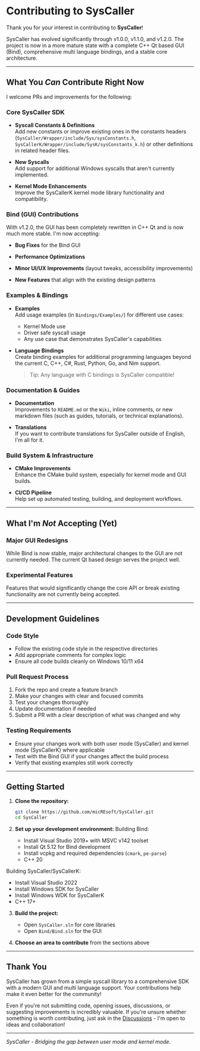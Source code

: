 # Contributing to SysCaller

Thank you for your interest in contributing to **SysCaller**!

SysCaller has evolved significantly through v1.0.0, v1.1.0, and v1.2.0. The project is now in a more mature state with a complete C++ Qt based GUI (Bind), comprehensive multi language bindings, and a stable core architecture.

---

## What You *Can* Contribute Right Now

I welcome PRs and improvements for the following:

### Core SysCaller SDK
- **Syscall Constants & Definitions**  
  Add new constants or improve existing ones in the constants headers (`SysCaller/Wrapper/include/Sys/sysConstants.h`, `SysCallerK/Wrapper/include/SysK/sysConstants_k.h`) or other definitions in related header files.

- **New Syscalls**  
  Add support for additional Windows syscalls that aren't currently implemented.

- **Kernel Mode Enhancements**  
  Improve the SysCallerK kernel mode library functionality and compatibility.
  
### Bind (GUI) Contributions
With v1.2.0, the GUI has been completely rewritten in C++ Qt and is now much more stable. I'm now accepting:

- **Bug Fixes** for the Bind GUI

- **Performance Optimizations**

- **Minor UI/UX Improvements** (layout tweaks, accessibility improvements)

- **New Features** that align with the existing design patterns

### Examples & Bindings
- **Examples**  
  Add usage examples (in `Bindings/Examples/`) for different use cases:
  - Kernel Mode use
  - Driver safe syscall usage
  - Any use case that demonstrates SysCaller's capabilities

- **Language Bindings**  
  Create binding examples for additional programming languages beyond the current C, C++, C#, Rust, Python, Go, and Nim support.
  > Tip: Any language with C bindings is SysCaller compatible!

### Documentation & Guides
- **Documentation**  
  Improvements to `README.md` or the `Wiki`, inline comments, or new markdown files (such as guides, tutorials, or technical explanations).

- **Translations**  
  If you want to contribute translations for SysCaller outside of English, I'm all for it.

### Build System & Infrastructure
- **CMake Improvements**  
  Enhance the CMake build system, especially for kernel mode and GUI builds.

- **CI/CD Pipeline**  
  Help set up automated testing, building, and deployment workflows.

---

## What I'm *Not* Accepting (Yet)

### Major GUI Redesigns
While Bind is now stable, major architectural changes to the GUI are not currently needed. The current Qt based design serves the project well.

### Experimental Features
Features that would significantly change the core API or break existing functionality are not currently being accepted.

---

## Development Guidelines

### Code Style
- Follow the existing code style in the respective directories
- Add appropriate comments for complex logic
- Ensure all code builds cleanly on Windows 10/11 x64

### Pull Request Process
1. Fork the repo and create a feature branch
2. Make your changes with clear and focused commits
3. Test your changes thoroughly
4. Update documentation if needed
5. Submit a PR with a clear description of what was changed and why

### Testing Requirements
- Ensure your changes work with both user mode (SysCaller) and kernel mode (SysCallerK) where applicable
- Test with the Bind GUI if your changes affect the build process
- Verify that existing examples still work correctly

---

## Getting Started

1. **Clone the repository:**
   ```sh
   git clone https://github.com/micREsoft/SysCaller.git
   cd SysCaller
   ```

2. **Set up your development environment:**
Building Bind:
   - Install Visual Studio 2019+ with MSVC v142 toolset
   - Install Qt 5.12 for Bind development
   - Install vcpkg and required dependencies (`cmark`, `pe-parse`)
   - C++ 20

Building SysCaller/SysCallerK:
   - Install Visual Studio 2022
   - Install Windows SDK for SysCaller
   - Install Windows WDK for SysCallerK
   - C++ 17+

3. **Build the project:**
   - Open `SysCaller.sln` for core libraries
   - Open `Bind/Bind.sln` for the GUI

4. **Choose an area to contribute** from the sections above

---

## Thank You

SysCaller has grown from a simple syscall library to a comprehensive SDK with a modern GUI and multi language support. Your contributions help make it even better for the community!

Even if you're not submitting code, opening issues, discussions, or suggesting improvements is incredibly valuable. If you're unsure whether something is worth contributing, just ask in the [Discussions](https://github.com/micREsoft/SysCaller/discussions) - I'm open to ideas and collaboration!

---

<i>SysCaller - Bridging the gap between user mode and kernel mode.</i>

